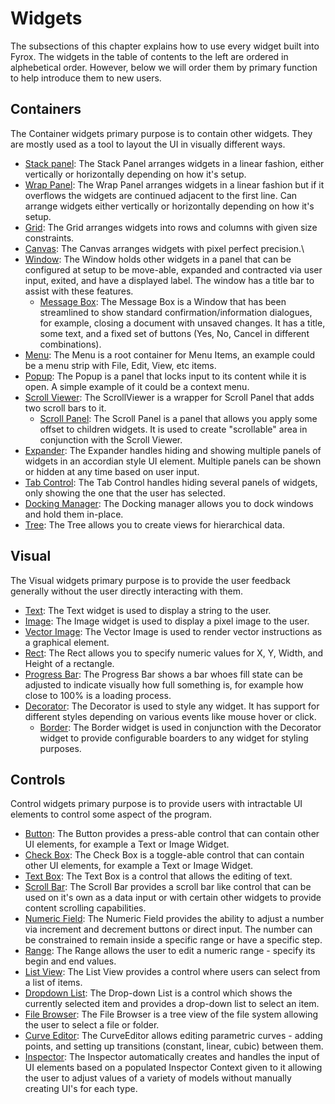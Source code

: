 # Widgets

The subsections of this chapter explains how to use every widget built into Fyrox. The widgets in the table of contents to the left are ordered in alphebetical order. However, below we will order them by primary function to help introduce them to new users.


## Containers

The Container widgets primary purpose is to contain other widgets. They are mostly used as a tool to layout the UI in visually different ways.

* [Stack panel](./fyrox/ui/stack_panel.md): The Stack Panel arranges widgets in a linear fashion, either vertically or horizontally depending on how it's setup.
* [Wrap Panel](./fyrox/ui/wrap_panel.md): The Wrap Panel arranges widgets in a linear fashion but if it overflows the widgets are continued adjacent to the first line. Can arrange widgets either vertically or horizontally depending on how it's setup.
* [Grid](./fyrox/ui/grid.md): The Grid arranges widgets into rows and columns with given size constraints.
* [Canvas](./fyrox/ui/canvas.md): The Canvas arranges widgets with pixel perfect precision.\
* [Window](./fyrox/ui/window.md): The Window holds other widgets in a panel that can be configured at setup to be move-able, expanded and contracted via user input, exited, and have a displayed label. The window has a title bar to assist with these features.
    * [Message Box](./fyrox/ui/message_box.md): The Message Box is a Window that has been streamlined to show standard confirmation/information dialogues, for example, closing a document with unsaved changes. It has a title, some text, and a fixed set of buttons (Yes, No, Cancel in different combinations).
* [Menu](./fyrox/ui/menu.md): The Menu is a root container for Menu Items, an example could be a menu strip with File, Edit, View, etc items.
* [Popup](./fyrox/ui/popup.md): The Popup is a panel that locks input to its content while it is open. A simple example of it could be a context menu.
* [Scroll Viewer](./fyrox/ui/scroll_viewer.md): The ScrollViewer is a wrapper for Scroll Panel that adds two scroll bars to it.
    * [Scroll Panel](./fyrox/ui/scroll_panel.md): The Scroll Panel is a panel that allows you apply some offset to children widgets. It is used to create "scrollable" area in conjunction with the Scroll Viewer.
* [Expander](./fyrox/ui/expander.md): The Expander handles hiding and showing multiple panels of widgets in an accordian style UI element. Multiple panels can be shown or hidden at any time based on user input.
* [Tab Control](./fyrox/ui/tab_control.md): The Tab Control handles hiding several panels of widgets, only showing the one that the user has selected.
* [Docking Manager](./fyrox/ui/dock.md): The Docking manager allows you to dock windows and hold them in-place.
* [Tree](./fyrox/ui/tree.md): The Tree allows you to create views for hierarchical data.

## Visual

The Visual widgets primary purpose is to provide the user feedback generally without the user directly interacting with them.

* [Text](./fyrox/ui/text.md): The Text widget is used to display a string to the user.
* [Image](./fyrox/ui/image.md): The Image widget is used to display a pixel image to the user.
* [Vector Image](./fyrox/ui/vector_image.md): The Vector Image is used to render vector instructions as a graphical element.
* [Rect](./fyrox/ui/rect.md): The Rect allows you to specify numeric values for X, Y, Width, and Height of a rectangle.
* [Progress Bar](./fyrox/ui/progress_bar.md): The Progress Bar shows a bar whoes fill state can be adjusted to indicate visually how full something is, for example how close to 100% is a loading process.
* [Decorator](./fyrox/ui/decorator.md): The Decorator is used to style any widget. It has support for different styles depending on various events like mouse hover or click.
    * [Border](./fyrox/ui/border.md): The Border widget is used in conjunction with the Decorator widget to provide configurable boarders to any widget for styling purposes.

## Controls

Control widgets primary purpose is to provide users with intractable UI elements to control some aspect of the program.

* [Button](./fyrox/ui/creating_button.md): The Button provides a press-able control that can contain other UI elements, for example a Text or Image Widget.
* [Check Box](./fyrox/ui/checkbox/check_box.md): The Check Box is a toggle-able control that can contain other UI elements, for example a Text or Image Widget.
* [Text Box](./fyrox/ui/text_box.md): The Text Box is a control that allows the editing of text.
* [Scroll Bar](./fyrox/ui/scroll_bar.md): The Scroll Bar provides a scroll bar like control that can be used on it's own as a data input or with certain other widgets to provide content scrolling capabilities.
* [Numeric Field](./fyrox/ui/numeric.md): The Numeric Field provides the ability to adjust a number via increment and decrement buttons or direct input. The number can be constrained to remain inside a specific range or have a specific step.
* [Range](./fyrox/ui/range.md): The Range allows the user to edit a numeric range - specify its begin and end values.
* [List View](./fyrox/ui/list_view.md): The List View provides a control where users can select from a list of items.
* [Dropdown List](./fyrox/ui/dropdown_list.md): The Drop-down List is a control which shows the currently selected item and provides a drop-down list to select an item.
* [File Browser](./fyrox/ui/file_browser.md): The File Browser is a tree view of the file system allowing the user to select a file or folder.
* [Curve Editor](./fyrox/ui/curve_editor.md): The CurveEditor allows editing parametric curves - adding points, and setting up transitions (constant, linear, cubic) between them.
* [Inspector](./fyrox/ui/inspector.md): The Inspector automatically creates and handles the input of UI elements based on a populated Inspector Context given to it allowing the user to adjust values of a variety of models without manually creating UI's for each type.



